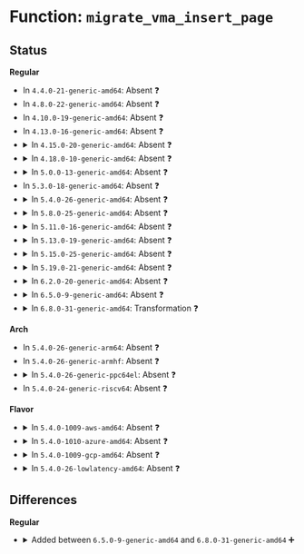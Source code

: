 # Function: <code>migrate_vma_insert_page</code>

## Status
<b>Regular</b>
<ul>
<li>
In <code>4.4.0-21-generic-amd64</code>: Absent ❓
</li>
<li>
In <code>4.8.0-22-generic-amd64</code>: Absent ❓
</li>
<li>
In <code>4.10.0-19-generic-amd64</code>: Absent ❓
</li>
<li>
In <code>4.13.0-16-generic-amd64</code>: Absent ❓
</li>
<li>
<details>
<summary>In <code>4.15.0-20-generic-amd64</code>: Absent ❓</summary>

```json
{
  "name": "migrate_vma_insert_page",
  "collision_type": "Unique Static",
  "inline_type": "Selective",
  "funcs": [
    {
      "addr": 18446744071581245120,
      "name": "migrate_vma_insert_page",
      "external": false,
      "loc": "mm/migrate.c:2604",
      "file": "mm/migrate.c",
      "inline": "not declared, inlined",
      "caller_inline": [],
      "caller_func": [
        "mm/migrate.c:migrate_vma"
      ]
    }
  ],
  "symbols": [
    {
      "addr": 18446744071581245120,
      "name": "migrate_vma_insert_page.isra.55",
      "section": ".text",
      "bind": "STB_LOCAL",
      "size": 1565
    }
  ]
}
```
</details>
</li>
<li>
<details>
<summary>In <code>4.18.0-10-generic-amd64</code>: Absent ❓</summary>

```json
{
  "name": "migrate_vma_insert_page",
  "collision_type": "Unique Static",
  "inline_type": "Selective",
  "funcs": [
    {
      "addr": 18446744071581396544,
      "name": "migrate_vma_insert_page",
      "external": false,
      "loc": "mm/migrate.c:2617",
      "file": "mm/migrate.c",
      "inline": "not declared, inlined",
      "caller_inline": [],
      "caller_func": [
        "mm/migrate.c:migrate_vma"
      ]
    }
  ],
  "symbols": [
    {
      "addr": 18446744071581396544,
      "name": "migrate_vma_insert_page.isra.60",
      "section": ".text",
      "bind": "STB_LOCAL",
      "size": 1704
    }
  ]
}
```
</details>
</li>
<li>
<details>
<summary>In <code>5.0.0-13-generic-amd64</code>: Absent ❓</summary>

```json
{
  "name": "migrate_vma_insert_page",
  "collision_type": "Unique Static",
  "inline_type": "Selective",
  "funcs": [
    {
      "addr": 18446744071581480176,
      "name": "migrate_vma_insert_page",
      "external": false,
      "loc": "mm/migrate.c:2596",
      "file": "mm/migrate.c",
      "inline": "not declared, inlined",
      "caller_inline": [],
      "caller_func": [
        "mm/migrate.c:migrate_vma"
      ]
    }
  ],
  "symbols": [
    {
      "addr": 18446744071581480176,
      "name": "migrate_vma_insert_page.isra.56",
      "section": ".text",
      "bind": "STB_LOCAL",
      "size": 1679
    }
  ]
}
```
</details>
</li>
<li>
In <code>5.3.0-18-generic-amd64</code>: Absent ❓
</li>
<li>
<details>
<summary>In <code>5.4.0-26-generic-amd64</code>: Absent ❓</summary>

```json
{
  "name": "migrate_vma_insert_page",
  "collision_type": "Unique Static",
  "inline_type": "Selective",
  "funcs": [
    {
      "addr": 18446744071581658992,
      "name": "migrate_vma_insert_page",
      "external": false,
      "loc": "mm/migrate.c:2703",
      "file": "mm/migrate.c",
      "inline": "not declared, inlined",
      "caller_inline": [],
      "caller_func": [
        "mm/migrate.c:migrate_vma_pages"
      ]
    }
  ],
  "symbols": [
    {
      "addr": 18446744071581658992,
      "name": "migrate_vma_insert_page.isra.0",
      "section": ".text",
      "bind": "STB_LOCAL",
      "size": 1544
    }
  ]
}
```
</details>
</li>
<li>
<details>
<summary>In <code>5.8.0-25-generic-amd64</code>: Absent ❓</summary>

```json
{
  "name": "migrate_vma_insert_page",
  "collision_type": "Unique Static",
  "inline_type": "Selective",
  "funcs": [
    {
      "addr": 18446744071581880336,
      "name": "migrate_vma_insert_page",
      "external": false,
      "loc": "mm/migrate.c:2731",
      "file": "mm/migrate.c",
      "inline": "not declared, inlined",
      "caller_inline": [],
      "caller_func": [
        "mm/migrate.c:migrate_vma_pages"
      ]
    }
  ],
  "symbols": [
    {
      "addr": 18446744071581880336,
      "name": "migrate_vma_insert_page.constprop.0.isra.0",
      "section": ".text",
      "bind": "STB_LOCAL",
      "size": 1534
    }
  ]
}
```
</details>
</li>
<li>
<details>
<summary>In <code>5.11.0-16-generic-amd64</code>: Absent ❓</summary>

```json
{
  "name": "migrate_vma_insert_page",
  "collision_type": "Unique Static",
  "inline_type": "Selective",
  "funcs": [
    {
      "addr": 18446744071581926352,
      "name": "migrate_vma_insert_page",
      "external": false,
      "loc": "mm/migrate.c:2901",
      "file": "mm/migrate.c",
      "inline": "not declared, inlined",
      "caller_inline": [],
      "caller_func": [
        "mm/migrate.c:migrate_vma_pages"
      ]
    }
  ],
  "symbols": [
    {
      "addr": 18446744071581926352,
      "name": "migrate_vma_insert_page.isra.0",
      "section": ".text",
      "bind": "STB_LOCAL",
      "size": 1537
    }
  ]
}
```
</details>
</li>
<li>
<details>
<summary>In <code>5.13.0-19-generic-amd64</code>: Absent ❓</summary>

```json
{
  "name": "migrate_vma_insert_page",
  "collision_type": "Unique Static",
  "inline_type": "Selective",
  "funcs": [
    {
      "addr": 0,
      "name": "migrate_vma_insert_page",
      "external": false,
      "loc": "mm/migrate.c:2864",
      "file": "mm/migrate.c",
      "inline": "not declared, inlined",
      "caller_inline": [],
      "caller_func": [
        "mm/migrate.c:migrate_vma_pages"
      ]
    }
  ],
  "symbols": [
    {
      "addr": 18446744071581951696,
      "name": "migrate_vma_insert_page.isra.0",
      "section": ".text",
      "bind": "STB_LOCAL",
      "size": 1620
    },
    {
      "addr": 18446744071591279433,
      "name": "migrate_vma_insert_page.isra.0.cold",
      "section": ".text",
      "bind": "STB_LOCAL",
      "size": 24
    }
  ]
}
```
</details>
</li>
<li>
<details>
<summary>In <code>5.15.0-25-generic-amd64</code>: Absent ❓</summary>

```json
{
  "name": "migrate_vma_insert_page",
  "collision_type": "Unique Static",
  "inline_type": "Selective",
  "funcs": [
    {
      "addr": 0,
      "name": "migrate_vma_insert_page",
      "external": false,
      "loc": "mm/migrate.c:2796",
      "file": "mm/migrate.c",
      "inline": "not declared, inlined",
      "caller_inline": [],
      "caller_func": [
        "mm/migrate.c:migrate_vma_pages"
      ]
    }
  ],
  "symbols": [
    {
      "addr": 18446744071582256400,
      "name": "migrate_vma_insert_page.isra.0",
      "section": ".text",
      "bind": "STB_LOCAL",
      "size": 1658
    },
    {
      "addr": 18446744071592224079,
      "name": "migrate_vma_insert_page.isra.0.cold",
      "section": ".text",
      "bind": "STB_LOCAL",
      "size": 78
    }
  ]
}
```
</details>
</li>
<li>
<details>
<summary>In <code>5.19.0-21-generic-amd64</code>: Absent ❓</summary>

```json
{
  "name": "migrate_vma_insert_page",
  "collision_type": "Unique Static",
  "inline_type": "Selective",
  "funcs": [
    {
      "addr": 0,
      "name": "migrate_vma_insert_page",
      "external": false,
      "loc": "mm/migrate_device.c:523",
      "file": "mm/migrate_device.c",
      "inline": "not declared, inlined",
      "caller_inline": [],
      "caller_func": [
        "mm/migrate_device.c:migrate_vma_pages"
      ]
    }
  ],
  "symbols": [
    {
      "addr": 18446744071582743504,
      "name": "migrate_vma_insert_page.isra.0",
      "section": ".text",
      "bind": "STB_LOCAL",
      "size": 1775
    },
    {
      "addr": 18446744071594003330,
      "name": "migrate_vma_insert_page.isra.0.cold",
      "section": ".text",
      "bind": "STB_LOCAL",
      "size": 77
    }
  ]
}
```
</details>
</li>
<li>
<details>
<summary>In <code>6.2.0-20-generic-amd64</code>: Absent ❓</summary>

```json
{
  "name": "migrate_vma_insert_page",
  "collision_type": "Unique Static",
  "inline_type": "Selective",
  "funcs": [
    {
      "addr": 0,
      "name": "migrate_vma_insert_page",
      "external": false,
      "loc": "mm/migrate_device.c:568",
      "file": "mm/migrate_device.c",
      "inline": "not declared, inlined",
      "caller_inline": [],
      "caller_func": [
        "mm/migrate_device.c:__migrate_device_pages"
      ]
    }
  ],
  "symbols": [
    {
      "addr": 18446744071583275168,
      "name": "migrate_vma_insert_page.isra.0",
      "section": ".text",
      "bind": "STB_LOCAL",
      "size": 1799
    },
    {
      "addr": 18446744071596047047,
      "name": "migrate_vma_insert_page.isra.0.cold",
      "section": ".text",
      "bind": "STB_LOCAL",
      "size": 61
    }
  ]
}
```
</details>
</li>
<li>
<details>
<summary>In <code>6.5.0-9-generic-amd64</code>: Absent ❓</summary>

```json
{
  "name": "migrate_vma_insert_page",
  "collision_type": "Unique Static",
  "inline_type": "Selective",
  "funcs": [
    {
      "addr": 0,
      "name": "migrate_vma_insert_page",
      "external": false,
      "loc": "mm/migrate_device.c:562",
      "file": "mm/migrate_device.c",
      "inline": "not declared, inlined",
      "caller_inline": [],
      "caller_func": [
        "mm/migrate_device.c:__migrate_device_pages"
      ]
    }
  ],
  "symbols": [
    {
      "addr": 18446744071583491616,
      "name": "migrate_vma_insert_page.isra.0",
      "section": ".text",
      "bind": "STB_LOCAL",
      "size": 1510
    },
    {
      "addr": 18446744071596569503,
      "name": "migrate_vma_insert_page.isra.0.cold",
      "section": ".text",
      "bind": "STB_LOCAL",
      "size": 53
    }
  ]
}
```
</details>
</li>
<li>
<details>
<summary>In <code>6.8.0-31-generic-amd64</code>: Transformation ❓</summary>

```c
void migrate_vma_insert_page(struct migrate_vma * migrate, long unsigned int addr, struct page * page, long unsigned int * src)
```

```json
{
  "name": "migrate_vma_insert_page",
  "collision_type": "Unique Static",
  "inline_type": "No",
  "funcs": [
    {
      "addr": 0,
      "name": "migrate_vma_insert_page",
      "external": false,
      "loc": "mm/migrate_device.c:565",
      "file": "mm/migrate_device.c",
      "inline": "seen, unknown",
      "caller_inline": [],
      "caller_func": [
        "mm/migrate_device.c:__migrate_device_pages"
      ]
    }
  ],
  "symbols": [
    {
      "addr": 18446744071583682656,
      "name": "migrate_vma_insert_page",
      "section": ".text",
      "bind": "STB_LOCAL",
      "size": 1540
    },
    {
      "addr": 18446744071597473761,
      "name": "migrate_vma_insert_page.cold",
      "section": ".text",
      "bind": "STB_LOCAL",
      "size": 64
    }
  ]
}
```
</details>
</li>
</ul>
<b>Arch</b>
<ul>
<li>
In <code>5.4.0-26-generic-arm64</code>: Absent ❓
</li>
<li>
In <code>5.4.0-26-generic-armhf</code>: Absent ❓
</li>
<li>
<details>
<summary>In <code>5.4.0-26-generic-ppc64el</code>: Absent ❓</summary>

```json
{
  "name": "migrate_vma_insert_page",
  "collision_type": "Unique Static",
  "inline_type": "Selective",
  "funcs": [
    {
      "addr": 13835058055286564320,
      "name": "migrate_vma_insert_page",
      "external": false,
      "loc": "mm/migrate.c:2703",
      "file": "mm/migrate.c",
      "inline": "not declared, inlined",
      "caller_inline": [],
      "caller_func": [
        "mm/migrate.c:migrate_vma_pages"
      ]
    }
  ],
  "symbols": [
    {
      "addr": 13835058055286564320,
      "name": "migrate_vma_insert_page.isra.0",
      "section": ".text",
      "bind": "STB_LOCAL",
      "size": 2536
    }
  ]
}
```
</details>
</li>
<li>
In <code>5.4.0-24-generic-riscv64</code>: Absent ❓
</li>
</ul>
<b>Flavor</b>
<ul>
<li>
<details>
<summary>In <code>5.4.0-1009-aws-amd64</code>: Absent ❓</summary>

```json
{
  "name": "migrate_vma_insert_page",
  "collision_type": "Unique Static",
  "inline_type": "Selective",
  "funcs": [
    {
      "addr": 18446744071581627728,
      "name": "migrate_vma_insert_page",
      "external": false,
      "loc": "mm/migrate.c:2703",
      "file": "mm/migrate.c",
      "inline": "not declared, inlined",
      "caller_inline": [],
      "caller_func": [
        "mm/migrate.c:migrate_vma_pages"
      ]
    }
  ],
  "symbols": [
    {
      "addr": 18446744071581627728,
      "name": "migrate_vma_insert_page.isra.0",
      "section": ".text",
      "bind": "STB_LOCAL",
      "size": 1544
    }
  ]
}
```
</details>
</li>
<li>
<details>
<summary>In <code>5.4.0-1010-azure-amd64</code>: Absent ❓</summary>

```json
{
  "name": "migrate_vma_insert_page",
  "collision_type": "Unique Static",
  "inline_type": "Selective",
  "funcs": [
    {
      "addr": 18446744071581568928,
      "name": "migrate_vma_insert_page",
      "external": false,
      "loc": "mm/migrate.c:2703",
      "file": "mm/migrate.c",
      "inline": "not declared, inlined",
      "caller_inline": [],
      "caller_func": [
        "mm/migrate.c:migrate_vma_pages"
      ]
    }
  ],
  "symbols": [
    {
      "addr": 18446744071581568928,
      "name": "migrate_vma_insert_page.isra.0",
      "section": ".text",
      "bind": "STB_LOCAL",
      "size": 1398
    }
  ]
}
```
</details>
</li>
<li>
<details>
<summary>In <code>5.4.0-1009-gcp-amd64</code>: Absent ❓</summary>

```json
{
  "name": "migrate_vma_insert_page",
  "collision_type": "Unique Static",
  "inline_type": "Selective",
  "funcs": [
    {
      "addr": 18446744071581619040,
      "name": "migrate_vma_insert_page",
      "external": false,
      "loc": "mm/migrate.c:2703",
      "file": "mm/migrate.c",
      "inline": "not declared, inlined",
      "caller_inline": [],
      "caller_func": [
        "mm/migrate.c:migrate_vma_pages"
      ]
    }
  ],
  "symbols": [
    {
      "addr": 18446744071581619040,
      "name": "migrate_vma_insert_page.isra.0",
      "section": ".text",
      "bind": "STB_LOCAL",
      "size": 1544
    }
  ]
}
```
</details>
</li>
<li>
<details>
<summary>In <code>5.4.0-26-lowlatency-amd64</code>: Absent ❓</summary>

```json
{
  "name": "migrate_vma_insert_page",
  "collision_type": "Unique Static",
  "inline_type": "Selective",
  "funcs": [
    {
      "addr": 18446744071581682320,
      "name": "migrate_vma_insert_page",
      "external": false,
      "loc": "mm/migrate.c:2703",
      "file": "mm/migrate.c",
      "inline": "not declared, inlined",
      "caller_inline": [],
      "caller_func": [
        "mm/migrate.c:migrate_vma_pages"
      ]
    }
  ],
  "symbols": [
    {
      "addr": 18446744071581682320,
      "name": "migrate_vma_insert_page.isra.0",
      "section": ".text",
      "bind": "STB_LOCAL",
      "size": 1542
    }
  ]
}
```
</details>
</li>
</ul>

## Differences
<b>Regular</b>
<ul>
<li>
<details>
<summary>Added between <code>6.5.0-9-generic-amd64</code> and <code>6.8.0-31-generic-amd64</code> ➕</summary>

```c
void migrate_vma_insert_page(struct migrate_vma * migrate, long unsigned int addr, struct page * page, long unsigned int * src)
```
</details>
</li>
</ul>
